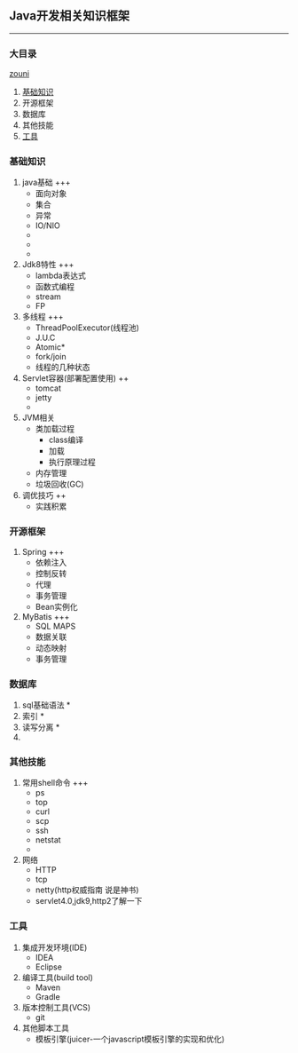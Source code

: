 ## Java开发相关知识框架
-------
### 大目录
<a href="#tool">zouni</a>
1. [基础知识](#baseKnowledge)
2. 开源框架
3. 数据库
4. 其他技能
5. [工具](#tool)

<div id="baseKnowledge"></div>

### 基础知识
1. java基础 +++
	* 面向对象
	* 集合
	* 异常 
	* IO/NIO
	* 
	*
	*
2. Jdk8特性 +++
	* lambda表达式
	* 函数式编程
	* stream
	* FP
3. 多线程 +++
	* ThreadPoolExecutor(线程池)
	* J.U.C
	* Atomic*
	* fork/join 
	* 线程的几种状态
4. Servlet容器(部署配置使用) ++
	* tomcat
	* jetty 
	* 
5. JVM相关
	* 类加载过程
		* class编译
		* 加载 
		* 执行原理过程
	* 内存管理
	* 垃圾回收(GC)
6. 调优技巧 ++
	* 实践积累

### 开源框架
1. Spring +++
	* 依赖注入
	* 控制反转
	* 代理
	* 事务管理
	* Bean实例化
2. MyBatis +++
	* SQL MAPS
	* 数据关联
	* 动态映射
	* 事务管理

### 数据库
1. sql基础语法
	* 
2. 索引
	*
3. 读写分离
	*
4. 

### 其他技能
1. 常用shell命令 +++
	* ps 
	* top 
	* curl
	* scp 
	* ssh
	* netstat
	* 
2. 网络
	* HTTP 
	* tcp 
	* netty(http权威指南 说是神书)
	* servlet4.0,jdk9,http2了解一下

<div id="tool"></div>

### 工具
1. 集成开发环境(IDE)
	* IDEA
	* Eclipse
2. 编译工具(build tool)
	* Maven
	* Gradle
3. 版本控制工具(VCS)
	* git
4. 其他脚本工具
	* 模板引擎(juicer-一个javascript模板引擎的实现和优化)











































